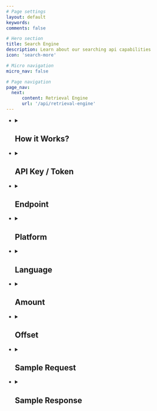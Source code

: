 ```yaml
---
# Page settings
layout: default
keywords:
comments: false

# Hero section
title: Search Engine
description: Learn about our searching api capabilities
icon: 'search-more'

# Micro navigation
micro_nav: false

# Page navigation
page_nav:
  next:
      content: Retrieval Engine
      url: '/api/retrieval-engine'
---
```

<ul>
    <li>
   <details>
     <summary>
       <h2> How it Works? </h2>
     </summary> 
<p>The engine is a dedicated service. It accepts search queries and returns responses. A response is a JSON containing metadata items for the most relevant icons. The metadata attributes helps you further to filter, group and retrieve icons. This section explains the searching parameters used for the service. You embed these parameters one after another in your query. The order of the parameters can be changed on your own:</p>
   </details>
   </li>
   <li>
   <details>
     <summary>
       <h2> API Key / Token </h2>
     </summary>
<p>Personal <b>API key</b> or <b>token</b> is a shortcode in text format. This token grants you permission to send requests to searching and retrieval engines. After we receive a payment from a client, we issue an API key. You may proceed with the payment on <a href="https://icons8.recurly.com/subscribe/api_access" rel="nofollow">this page</a>.</p>
   </details>
   </li>
    <li>
   <details>
     <summary>
       <h2> Endpoint </h2>
     </summary>
<p>The endpoint is the URL where our service can be accessed by a client application. The v4 search engine endpoint is: <a href="https://api.icons8.com/api/iconsets/v4/search" rel="nofollow">https://api.icons8.com/api/iconsets/v4/search</a></p>
   </details>
   </li>
   <li>
   <details>
     <summary>
       <h2> Platform  </h2>
     </summary>
<p>There is a set of parameters or attributes with a name  <code>platform</code> or a <code>platform_api_code</code> or a <code>platform_code.</code>  All these names mean the same thing, the style of the icons.</p>
 <p align="center">
</p><table>
<thead>
<tr>
<th>Platform</th>
<th>Icon style</th>
</tr>
</thead>
<tbody>
<tr>
<td>win8</td>
<td>icons in the Microsoft Windows 8/Metro style</td>
</tr>
<tr>
<td>win10</td>
<td>icons in the Microsoft Windows 10/Threshold</td>
</tr>
<tr>
<td>ios7</td>
<td>icons in the Apple iOS 7/8/9/10 style</td>
</tr>
<tr>
<td>android</td>
<td>icons in the Google Android 4 Kitkat style</td>
</tr>
<tr>
<td>androidL</td>
<td>icons in the Google Android 5 Lollipop (Material) style</td>
</tr>
<tr>
<td>color</td>
<td>flat color icons</td>
</tr>
<tr>
<td>office</td>
<td>Icons for Microsoft Office</td>
</tr>
<tr>
<td>ultraviolet</td>
<td>Blue UI</td>
</tr>
<tr>
<td>nolan</td>
<td>Gradient Line</td>
</tr>
<tr>
<td>p1em</td>
<td>Simple Small</td>
</tr>
<tr>
<td>dotty</td>
<td>Dotted</td>
</tr>
<tr>
<td>dusk</td>
<td>Cute Color</td>
</tr>
<tr>
<td>Dusk_Wired</td>
<td>Cute Outline</td>
</tr>
<tr>
<td>cotton</td>
<td>Pastel</td>
</tr>
<tr>
<td>ios11</td>
<td>iOS Glyph</td>
</tr>
<tr>
<td>clouds</td>
<td>Clouds</td>
</tr>
<tr>
<td>bubbles</td>
<td>Circle Bubbles</td>
</tr>
<tr>
<td>plasticine</td>
<td>Color Hand Drawn</td>
</tr>
<tr>
<td>carbon_copy</td>
<td>Hand Drawn</td>
</tr>
<tr>
<td>doodle</td>
<td>Doodle</td>
</tr>
<tr>
<td>fineline</td>
<td>Fune Line</td>
</tr>
<tr>
<td>isometric</td>
<td>Isometric</td>
</tr>
<tr>
<td>flat_round</td>
<td>Round Infographic</td>
</tr>
<tr>
<td>m_outlined</td>
<td>Material Design Outlined</td>
</tr>
<tr>
<td>m_rounded</td>
<td>Material Design Rounded</td>
</tr>
<tr>
<td>m_two_tone</td>
<td>Material Design Two Tone</td>
</tr>
<tr>
<td>m_sharp</td>
<td>Material Design Sharp</td>
</tr>
</tbody>
</table>
<p></p>
   </details>
   </li>
   <li>
   <details>
     <summary>
       <h2> Language  </h2>
     </summary>
<p>Icon names, categories, and tags are localized. Here's the list of supported languages:</p>
 <p align="center">
</p><table>
<thead>
<tr>
<th>Language</th>
<th>Language name</th>
</tr>
</thead>
<tbody>
<tr>
<td>en-US</td>
<td>English</td>
</tr>
<tr>
<td>fr-FR</td>
<td>French</td>
</tr>
<tr>
<td>de-DE</td>
<td>German</td>
</tr>
<tr>
<td>it-IT</td>
<td>Italian</td>
</tr>
<tr>
<td>pt-BR</td>
<td>Portuguese</td>
</tr>
<tr>
<td>pl-PL</td>
<td>Polish</td>
</tr>
<tr>
<td>ru-RU</td>
<td>Russian</td>
</tr>
<tr>
<td>es-ES</td>
<td>Spanish</td>
</tr>
<tr>
<td>zh-CN</td>
<td>Chinese</td>
</tr>
<tr>
<td>ja-JP</td>
<td>Japanese</td>
</tr>
</tbody>
</table>
<p></p>
<p>The primary language is English. If we do not internationalize something, it will be in English.</p>
   </details>
   </li>
   <li>
   <details>
     <summary>
       <h2> Amount  </h2>
     </summary>
<p>This field is the largest number of icons which you'd like to receive. The default value is 25.</p>
   </details>
   </li>
   <li>
   <details>
     <summary>
       <h2>  Offset  </h2>
     </summary>
<p>This field is the offset from the first received result. The default value is 0.</p>
   </details>
   </li>
   <li>
   <details>
     <summary>
       <h2> Sample Request </h2>
     </summary>
<p><a href="https://api.icons8.com/api/iconsets/v4/search?term=home&amp;amount=50&amp;offset=0&amp;platform=all&amp;language=en-US&amp;token=al05i21yfatb4s5eac20c4wr4394b1z2" rel="nofollow">https://api.icons8.com/api/iconsets/v4/search?term=home&amp;amount=50&amp;offset=0&amp;platform=all&amp;language=en-US&amp;token=al05i21yfatb4s5eac20c4wr4394b1z2</a>.</p>
<ul>
<li>search query: "home"</li>
<li>amount: "50"</li>
<li>platform (style): "all"</li>
<li>language: "US"</li>
<li>token: "al05i21yfatb4s5eac20c4wr4394b1z2"</li>
</ul>
   <br>
<p>You may use the platform as a filter in your requests.</p>
   </details>
   </li>
   <li>
   <details>
     <summary>
       <h2> Sample Response </h2>
     </summary>
 <p align="center">
</p><table>
<thead>
<tr>
<th><a target="_blank" rel="noopener noreferrer" href="/icons8-docs/public/icons/v4_Search_JSON_1.png"><img src="/icons8-docs/public/icons/v4_Search_JSON_1.png" style="max-width:100%;"></a></th>
<th><a target="_blank" rel="noopener noreferrer" href="/icons8-docs/public/icons/v4_Search_JSON_2.png"><img src="/icons8-docs/public/icons/v4_Search_JSON_2.png" style="max-width:100%;"></a></th>
</tr>
</thead>
</table>
   <p></p>
<p>You may use category attribute to group the results. Pay attention that the service will not return the categories which have less than ten icons.</p>
   </details>
   </li>
   </ul>